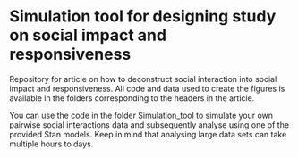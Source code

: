 # Simulation tool for designing study on social impact and responsiveness

Repository for article on how to deconstruct social interaction into social impact and responsiveness. All code and data used to create the figures is available in the folders corresponding to the headers in the article.

You can use the code in the folder Simulation_tool to simulate your own pairwise social interactions data and subsequently analyse using one of the provided Stan models. Keep in mind that analysing large data sets can take multiple hours to days.